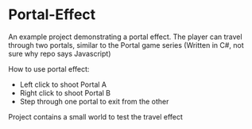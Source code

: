 # Portal-Effect
An example project demonstrating a portal effect. The player can travel through two portals, similar to the Portal game series
(Written in C#, not sure why repo says Javascript)

How to use portal effect:
- Left click to shoot Portal A
- Right click to shoot Portal B
- Step through one portal to exit from the other


Project contains a small world to test the travel effect
